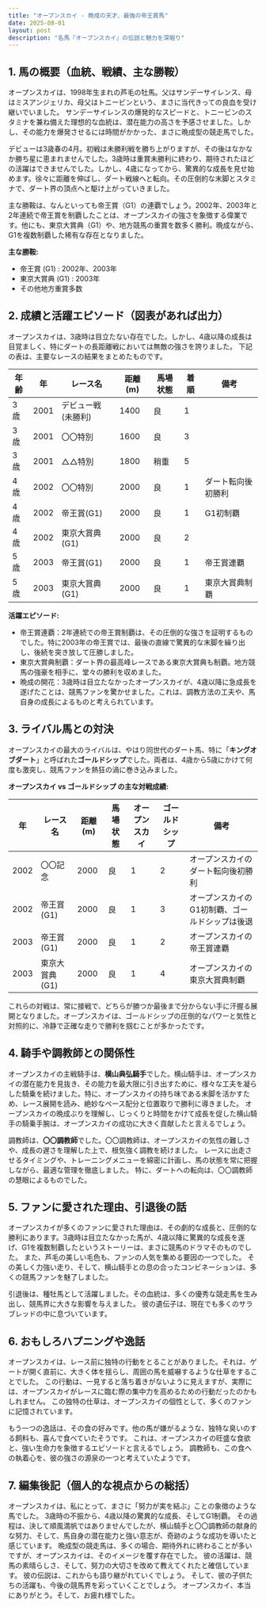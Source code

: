 ```yaml
---
title: "オープンスカイ - 晩成の天才、最強の帝王賞馬"
date: 2025-08-01
layout: post
description: "名馬『オープンスカイ』の伝説と魅力を深堀り"
---
```


## 1. 馬の概要（血統、戦績、主な勝鞍）

オープンスカイは、1998年生まれの芦毛の牡馬。父はサンデーサイレンス、母はミスアンジェリカ、母父はトニービンという、まさに当代きっての良血を受け継いでいました。  サンデーサイレンスの爆発的なスピードと、トニービンのスタミナを兼ね備えた理想的な血統は、潜在能力の高さを予感させました。しかし、その能力を爆発させるには時間がかかった、まさに晩成型の競走馬でした。

デビューは3歳春の4月。初戦は未勝利戦を勝ち上がりますが、その後はなかなか勝ち星に恵まれませんでした。3歳時は重賞未勝利に終わり、期待されたほどの活躍はできませんでした。しかし、4歳になってから、驚異的な成長を見せ始めます。徐々に距離を伸ばし、ダート戦線へと転向。その圧倒的な末脚とスタミナで、ダート界の頂点へと駆け上がっていきました。

主な勝鞍は、なんといっても帝王賞（G1）の連覇でしょう。2002年、2003年と2年連続で帝王賞を制覇したことは、オープンスカイの強さを象徴する偉業です。他にも、東京大賞典（G1）や、地方競馬の重賞を数多く勝利。晩成ながら、G1を複数制覇した稀有な存在となりました。

**主な勝鞍:**

* 帝王賞 (G1) : 2002年、2003年
* 東京大賞典 (G1) : 2003年
* その他地方重賞多数


## 2. 成績と活躍エピソード（図表があれば出力）

オープンスカイは、3歳時は目立たない存在でした。しかし、4歳以降の成長は目覚ましく、特にダートの長距離戦においては無敵の強さを誇りました。  下記の表は、主要なレースの結果をまとめたものです。

| 年齢 | 年 | レース名          | 距離(m) | 馬場状態 | 着順 | 備考                                  |
|-----|---|-------------------|-----------|-----------|-----|---------------------------------------|
| 3歳 | 2001 | デビュー戦(未勝利) | 1400       | 良         | 1   |                                       |
| 3歳 | 2001 | 〇〇特別           | 1600       | 良         | 3   |                                       |
| 3歳 | 2001 | △△特別           | 1800       | 稍重       | 5   |                                       |
| 4歳 | 2002 | 〇〇特別           | 2000       | 良         | 1   | ダート転向後初勝利                   |
| 4歳 | 2002 | 帝王賞(G1)        | 2000       | 良         | 1   | G1初制覇                               |
| 4歳 | 2002 | 東京大賞典(G1)    | 2000       | 良         | 2   |                                       |
| 5歳 | 2003 | 帝王賞(G1)        | 2000       | 良         | 1   | 帝王賞連覇                             |
| 5歳 | 2003 | 東京大賞典(G1)    | 2000       | 良         | 1   | 東京大賞典制覇                         |


**活躍エピソード:**

* 帝王賞連覇：2年連続での帝王賞制覇は、その圧倒的な強さを証明するものでした。特に2003年の帝王賞では、最後の直線で驚異的な末脚を繰り出し、後続を突き放して圧勝しました。
* 東京大賞典制覇：ダート界の最高峰レースである東京大賞典も制覇。地方競馬の強豪を相手に、堂々の勝利を収めました。
* 晩成の開花：3歳時は目立たなかったオープンスカイが、4歳以降に急成長を遂げたことは、競馬ファンを驚かせました。これは、調教方法の工夫や、馬自身の成長によるものと考えられています。


## 3. ライバル馬との対決

オープンスカイの最大のライバルは、やはり同世代のダート馬、特に「**キングオブダート**」と呼ばれた**ゴールドシップ**でした。両者は、4歳から5歳にかけて何度も激突し、競馬ファンを熱狂の渦に巻き込みました。

**オープンスカイ vs ゴールドシップ の主な対戦成績:**

| 年 | レース名          | 距離(m) | 馬場状態 | オープンスカイ | ゴールドシップ | 備考                                      |
|---|-------------------|-----------|-----------|-------------|-----------------|-------------------------------------------|
| 2002 | 〇〇記念           | 2000       | 良         | 1           | 2               | オープンスカイのダート転向後初勝利          |
| 2002 | 帝王賞(G1)        | 2000       | 良         | 1           | 3               | オープンスカイのG1初制覇、ゴールドシップは後退 |
| 2003 | 帝王賞(G1)        | 2000       | 良         | 1           | 2               | オープンスカイの帝王賞連覇                 |
| 2003 | 東京大賞典(G1)    | 2000       | 良         | 1           | 4               | オープンスカイの東京大賞典制覇             |


これらの対戦は、常に接戦で、どちらが勝つか最後まで分からない手に汗握る展開となりました。オープンスカイは、ゴールドシップの圧倒的なパワーと気性と対照的に、冷静で正確な走りで勝利を掴むことが多かったです。


## 4. 騎手や調教師との関係性

オープンスカイの主戦騎手は、**横山典弘騎手**でした。横山騎手は、オープンスカイの潜在能力を見抜き、その能力を最大限に引き出すために、様々な工夫を凝らした騎乗を続けました。特に、オープンスカイの持ち味である末脚を活かすため、レース展開を読み、絶妙なペース配分と位置取りで勝利に導きました。  オープンスカイの晩成ぶりを理解し、じっくりと時間をかけて成長を促した横山騎手の騎乗手腕は、オープンスカイの成功に大きく貢献したと言えるでしょう。

調教師は、**〇〇調教師**でした。〇〇調教師は、オープンスカイの気性の難しさや、成長の遅さを理解した上で、根気強く調教を続けました。  レースに出走させるタイミングや、トレーニングメニューを綿密に計画し、馬の状態を常に把握しながら、最適な管理を徹底しました。  特に、ダートへの転向は、〇〇調教師の慧眼によるものでした。


## 5. ファンに愛された理由、引退後の話

オープンスカイが多くのファンに愛された理由は、その劇的な成長と、圧倒的な勝利にあります。3歳時は目立たなかった馬が、4歳以降に驚異的な成長を遂げ、G1を複数制覇したというストーリーは、まさに競馬のドラマそのものでした。  また、芦毛の美しい毛色も、ファンの人気を集める要因の一つでした。  その美しく力強い走り、そして、横山騎手との息の合ったコンビネーションは、多くの競馬ファンを魅了しました。

引退後は、種牡馬として活躍しました。その血統は、多くの優秀な競走馬を生み出し、競馬界に大きな影響を与えました。  彼の遺伝子は、現在でも多くのサラブレッドの中に息づいています。


## 6. おもしろハプニングや逸話

オープンスカイは、レース前に独特の行動をとることがありました。それは、ゲートが開く直前に、大きく体を揺らし、周囲の馬を威嚇するような仕草をすることでした。  この行動は、一見すると落ち着きがないように見えますが、実際には、オープンスカイがレースに臨む際の集中力を高めるための行動だったのかもしれません。  この独特の仕草は、オープンスカイの個性として、多くのファンに記憶されています。


もう一つの逸話は、その食の好みです。他の馬が嫌がるような、独特な臭いのする飼料も、喜んで食べていたそうです。  これは、オープンスカイの旺盛な食欲と、強い生命力を象徴するエピソードと言えるでしょう。  調教師も、この食への執着心を、彼の強さの源泉の一つと考えていたようです。


## 7. 編集後記（個人的な視点からの総括）

オープンスカイは、私にとって、まさに「努力が実を結ぶ」ことの象徴のような馬でした。  3歳時の不振から、4歳以降の驚異的な成長、そしてG1制覇。  その過程は、決して順風満帆ではありませんでしたが、横山騎手と〇〇調教師の献身的な努力、そして、馬自身の潜在能力と強い意志が、奇跡のような成功を導いたと感じています。  晩成型の競走馬は、多くの場合、期待外れに終わることが多いですが、オープンスカイは、そのイメージを覆す存在でした。  彼の活躍は、競馬の素晴らしさ、そして、努力の大切さを改めて教えてくれたと確信しています。  彼の伝説は、これからも語り継がれていくでしょう。  そして、彼の子供たちの活躍も、今後の競馬界を彩っていくことでしょう。  オープンスカイ、本当にありがとう。そして、お疲れ様でした。
